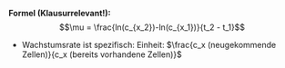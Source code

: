 **Formel (Klausurrelevant!):**
$$\mu = \frac{ln(c_{x_2})-ln(c_{x_1})}{t_2 - t_1}$$
- Wachstumsrate ist spezifisch: Einheit: $\frac{c_x (neugekommende Zellen)}{c_x (bereits vorhandene Zellen)}$

